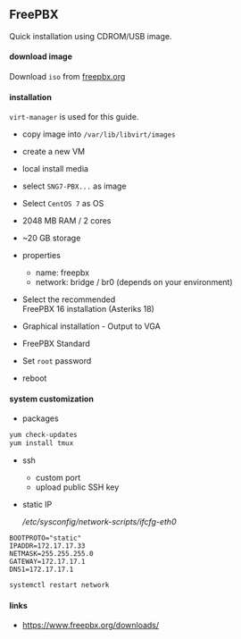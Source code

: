 ## FreePBX

Quick installation using CDROM/USB image.

#### download image

Download `iso` from [freepbx.org](https://www.freepbx.org/downloads/)

#### installation

`virt-manager` is used for this guide.

- copy image into `/var/lib/libvirt/images`
- create a new VM
- local install media
- select `SNG7-PBX...` as image
- Select `CentOS 7` as OS
- 2048 MB RAM / 2 cores
- ~20 GB storage
- properties
  - name: freepbx
  - network: bridge / br0 (depends on your environment)

- Select the recommended\
  FreePBX 16 installation (Asteriks 18)
- Graphical installation - Output to VGA
- FreePBX Standard
- Set `root` password
- reboot

#### system customization

- packages

```bash
yum check-updates
yum install tmux
```

- ssh
  - custom port
  - upload public SSH key

- static IP

  _/etc/sysconfig/network-scripts/ifcfg-eth0_

```config
BOOTPROTO="static"
IPADDR=172.17.17.33
NETMASK=255.255.255.0
GATEWAY=172.17.17.1
DNS1=172.17.17.1
```

```bash
systemctl restart network
```

#### links

- https://www.freepbx.org/downloads/
